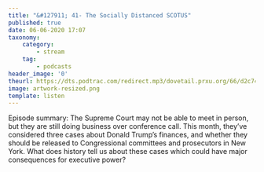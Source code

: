 ```yaml
---
title: "&#127911; 41- The Socially Distanced SCOTUS"
published: true
date: 06-06-2020 17:07
taxonomy:
    category:
        - stream
    tag:
        - podcasts
header_image: '0'
theurl: https://dts.podtrac.com/redirect.mp3/dovetail.prxu.org/66/d2c74d7d-e3f1-48d7-abe6-c4e396acb16a/TCL_41_SCOTUS_PANDEMIC_PT_01.mp3
image: artwork-resized.png
template: listen
--- 
```

Episode summary: The Supreme Court may not be able to meet in person, but they are still doing business over conference call. This month, they’ve considered three cases about Donald Trump’s finances, and whether they should be released to Congressional committees and prosecutors in New York. What does history tell us about these cases which could have major consequences for executive power?
